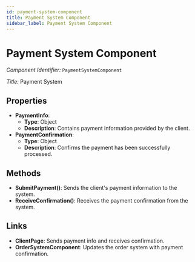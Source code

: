 ```yaml
---
id: payment-system-component
title: Payment System Component
sidebar_label: Payment System Component
---
```


# Payment System Component

*Component Identifier:* `PaymentSystemComponent`

*Title:* Payment System

## Properties
- **PaymentInfo**:
  - **Type**: Object
  - **Description**: Contains payment information provided by the client.
- **PaymentConfirmation**:
  - **Type**: Object
  - **Description**: Confirms the payment has been successfully processed.

## Methods
- **SubmitPayment()**: Sends the client's payment information to the system.
- **ReceiveConfirmation()**: Receives the payment confirmation from the system.

## Links
- **ClientPage**: Sends payment info and receives confirmation.
- **OrderSystemComponent**: Updates the order system with payment confirmation.
